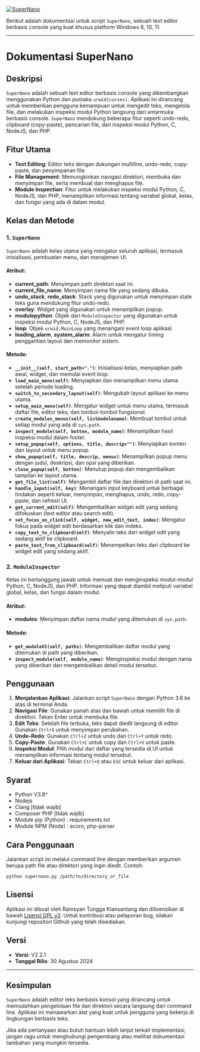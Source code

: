 <a href="https://github.com/LcfherShell/SuperNano"><img src="https://repository-images.githubusercontent.com/847198464/b36c0223-b3fa-4846-8f82-21e1b48d7021" alt="SuperNano" style="max-width: 100%; height: auto;" /></a>

Berikut adalah dokumentasi untuk script `SuperNano`, sebuah text editor berbasis console yang kuat khusus platform Windows 8, 10, 11.

---

# Dokumentasi SuperNano

## Deskripsi
`SuperNano` adalah sebuah text editor berbasis console yang dikembangkan menggunakan Python dan pustaka `urwid[curses]`. Aplikasi ini dirancang untuk memberikan pengguna kemampuan untuk mengedit teks, mengelola file, dan melakukan inspeksi modul Python langsung dari antarmuka berbasis console. `SuperNano` mendukung beberapa fitur seperti undo-redo, clipboard (copy-paste), pencarian file, dan inspeksi modul Python, C, NodeJS, dan PHP.

## Fitur Utama
- **Text Editing**: Editor teks dengan dukungan multiline, undo-redo, copy-paste, dan penyimpanan file.
- **File Management**: Memungkinkan navigasi direktori, membuka dan menyimpan file, serta membuat dan menghapus file.
- **Module Inspection**: Fitur untuk melakukan inspeksi modul Python, C, NodeJS, dan PHP, menampilkan informasi tentang variabel global, kelas, dan fungsi yang ada di dalam modul.


## Kelas dan Metode

### 1. `SuperNano`
`SuperNano` adalah kelas utama yang mengatur seluruh aplikasi, termasuk inisialisasi, pembuatan menu, dan manajemen UI.

#### Atribut:
- **current_path**: Menyimpan path direktori saat ini.
- **current_file_name**: Menyimpan nama file yang sedang dibuka.
- **undo_stack**, **redo_stack**: Stack yang digunakan untuk menyimpan state teks guna mendukung fitur undo-redo.
- **overlay**: Widget yang digunakan untuk menampilkan popup.
- **modulepython**: Objek dari `ModuleInspector` yang digunakan untuk inspeksi modul Python, C, NodeJS, dan PHP.
- **loop**: Objek `urwid.MainLoop` yang menangani event loop aplikasi.
- **loading_alarm**, **system_alarm**: Alarm untuk mengatur timing penggantian layout dan memonitor sistem.

#### Metode:
- **`__init__(self, start_path=".")`**: Inisialisasi kelas, menyiapkan path awal, widget, dan memulai event loop.
- **`load_main_menu(self)`**: Menyiapkan dan menampilkan menu utama setelah periode loading.
- **`switch_to_secondary_layout(self)`**: Mengubah layout aplikasi ke menu utama.
- **`setup_main_menu(self)`**: Mengatur widget untuk menu utama, termasuk daftar file, editor teks, dan tombol-tombol fungsional.
- **`create_modules_menus(self, listmodulename)`**: Membuat tombol untuk setiap modul yang ada di `sys.path`.
- **`inspect_module(self, button, module_name)`**: Menampilkan hasil inspeksi modul dalam footer.
- **`setup_popup(self, options, title, descrip="")`**: Menyiapkan konten dan layout untuk menu popup.
- **`show_popup(self, title, descrip, menus)`**: Menampilkan popup menu dengan judul, deskripsi, dan opsi yang diberikan.
- **`close_popup(self, button)`**: Menutup popup dan mengembalikan tampilan ke layout utama.
- **`get_file_list(self)`**: Mengambil daftar file dan direktori di path saat ini.
- **`handle_input(self, key)`**: Menangani input keyboard untuk berbagai tindakan seperti keluar, menyimpan, menghapus, undo, redo, copy-paste, dan refresh UI.
- **`get_current_edit(self)`**: Mengembalikan widget edit yang sedang difokuskan (text editor atau search edit).
- **`set_focus_on_click(self, widget, new_edit_text, index)`**: Mengatur fokus pada widget edit berdasarkan klik dan indeks.
- **`copy_text_to_clipboard(self)`**: Menyalin teks dari widget edit yang sedang aktif ke clipboard.
- **`paste_text_from_clipboard(self)`**: Menempelkan teks dari clipboard ke widget edit yang sedang aktif.

### 2. `ModuleInspector`
Kelas ini bertanggung jawab untuk memuat dan menginspeksi modul-modul Python, C, NodeJS, dan PHP. Informasi yang dapat diambil meliputi variabel global, kelas, dan fungsi dalam modul.

#### Atribut:
- **modules**: Menyimpan daftar nama modul yang ditemukan di `sys.path`.

#### Metode:
- **`get_moduleV2(self, paths)`**: Mengembalikan daftar modul yang ditemukan di path yang diberikan.
- **`inspect_module(self, module_name)`**: Menginspeksi modul dengan nama yang diberikan dan mengembalikan detail modul tersebut.

## Penggunaan
1. **Menjalankan Aplikasi**: Jalankan script `SuperNano` dengan Python 3.6 ke atas di terminal Anda.
2. **Navigasi File**: Gunakan panah atas dan bawah untuk memilih file di direktori. Tekan Enter untuk membuka file.
3. **Edit Teks**: Setelah file terbuka, teks dapat diedit langsung di editor. Gunakan `Ctrl+S` untuk menyimpan perubahan.
4. **Undo-Redo**: Gunakan `Ctrl+Z` untuk undo dan `Ctrl+Y` untuk redo.
5. **Copy-Paste**: Gunakan `Ctrl+C` untuk copy dan `Ctrl+V` untuk paste.
6. **Inspeksi Modul**: Pilih modul dari daftar yang tersedia di UI untuk menampilkan informasi tentang modul tersebut.
7. **Keluar dari Aplikasi**: Tekan `Ctrl+Q` atau `ESC` untuk keluar dari aplikasi.


## Syarat
- Python V3.8^
- Nodejs
- Clang [tidak wajib]
- Composer PHP [tidak wajib]
- Module pip (Python) : requirements.txt
- Module NPM (Node) : acorn, php-parser


## Cara Penggunaan
Jalankan script ini melalui command line dengan memberikan argumen berupa path file atau direktori yang ingin diedit. Contoh:
```
python supernano.py /path/to/directory_or_file
```

## Lisensi
Aplikasi ini dibuat oleh Ramsyan Tungga Kiansantang dan dilisensikan di bawah [Lisensi GPL v3](https://www.gnu.org/licenses/gpl-3.0.html). Untuk kontribusi atau pelaporan bug, silakan kunjungi repositori Github yang telah disediakan.

## Versi
- **Versi**: V2.2.1
- **Tanggal Rilis**: 30 Agustus 2024

---

## Kesimpulan
`SuperNano` adalah editor teks berbasis konsol yang dirancang untuk memudahkan pengelolaan file dan direktori secara langsung dari command line. Aplikasi ini menawarkan alat yang kuat untuk pengguna yang bekerja di lingkungan berbasis teks.

Jika ada pertanyaan atau butuh bantuan lebih lanjut terkait implementasi, jangan ragu untuk menghubungi pengembang atau melihat dokumentasi tambahan yang mungkin tersedia.

